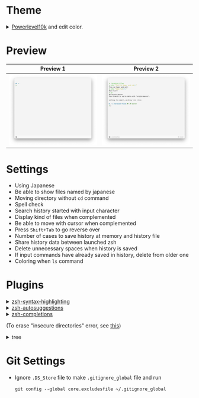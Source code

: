 # Theme

<details><summary><a href="https://github.com/romkatv/powerlevel10k">Powerlevel10k</a> and edit color.</summary>

```shell
brew install romkatv/powerlevel10k/powerlevel10k
# echo "source $(brew --prefix)/opt/powerlevel10k/powerlevel10k.zsh-theme" >>~/.dots/zsh/.zshrc
```

</details>

# Preview

| Preview 1                                    | Preview 2                                    |
| -------------------------------------------- | -------------------------------------------- |
| ![Preview 1](Images/Preview/Preview%201.png) | ![Preview 2](Images/Preview/Preview%202.png) |

# Settings

-   Using Japanese
-   Be able to show files named by japanese
-   Moving directory without `cd` command
-   Spell check
-   Search history started with input character
-   Display kind of files when complemented
-   Be able to move with cursor when complemented
-   Press `Shift+Tab` to go reverse over
-   Number of cases to save history at memory and history file
-   Share history data between launched zsh
-   Delete unnecessary spaces when history is saved
-   If input commands have already saved in history, delete from older one
-   Coloring when `ls` command

# Plugins

<details><summary><a href="https://github.com/zsh-users/zsh-syntax-highlighting">zsh-syntax-highlighting</a></summary>

```shell
brew install zsh-syntax-highlighting
```

</details>

<details><summary><a href="https://github.com/zsh-users/zsh-autosuggestions">zsh-autosuggestions</a></summary>

```shell
brew install zsh-autosuggestions
```

</details>

<details><summary><a href="https://github.com/zsh-users/zsh-completions">zsh-completions</a>

(To erase "insecure directories" error, see [this](https://qiita.com/riku929hr/items/d2a15276e94bd2b11e75))</summary>

```shell
brew install zsh-completions
```

</details>

<details><summary>tree</summary>

```shell
brew install tree
```

</details>

# Git Settings

-   Ignore `.DS_Store` file to make `.gitignore_global` file and run
    ```shell
    git config --global core.excludesfile ~/.gitignore_global
    ```
